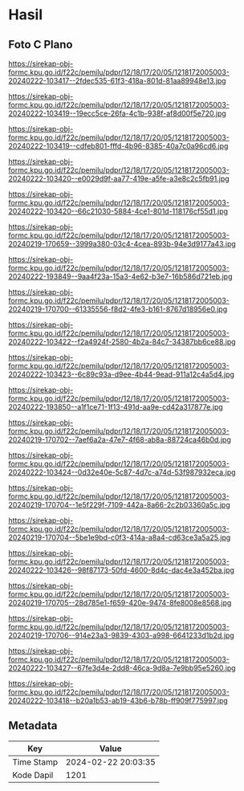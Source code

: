# Hasil

## Foto C Plano

https://sirekap-obj-formc.kpu.go.id/f22c/pemilu/pdpr/12/18/17/20/05/1218172005003-20240222-103417--2fdec535-61f3-418a-801d-81aa89948e13.jpg

https://sirekap-obj-formc.kpu.go.id/f22c/pemilu/pdpr/12/18/17/20/05/1218172005003-20240222-103419--19ecc5ce-26fa-4c1b-938f-af8d00f5e720.jpg

https://sirekap-obj-formc.kpu.go.id/f22c/pemilu/pdpr/12/18/17/20/05/1218172005003-20240222-103419--cdfeb801-fffd-4b96-8385-40a7c0a96cd6.jpg

https://sirekap-obj-formc.kpu.go.id/f22c/pemilu/pdpr/12/18/17/20/05/1218172005003-20240222-103420--e0029d9f-aa77-419e-a5fe-a3e8c2c5fb91.jpg

https://sirekap-obj-formc.kpu.go.id/f22c/pemilu/pdpr/12/18/17/20/05/1218172005003-20240222-103420--66c21030-5884-4ce1-801d-118176cf55d1.jpg

https://sirekap-obj-formc.kpu.go.id/f22c/pemilu/pdpr/12/18/17/20/05/1218172005003-20240219-170659--3999a380-03c4-4cea-893b-94e3d9177a43.jpg

https://sirekap-obj-formc.kpu.go.id/f22c/pemilu/pdpr/12/18/17/20/05/1218172005003-20240222-193849--9aa4f23a-15a3-4e62-b3e7-16b586d721eb.jpg

https://sirekap-obj-formc.kpu.go.id/f22c/pemilu/pdpr/12/18/17/20/05/1218172005003-20240219-170700--61335556-f8d2-4fe3-b161-8767d18956e0.jpg

https://sirekap-obj-formc.kpu.go.id/f22c/pemilu/pdpr/12/18/17/20/05/1218172005003-20240222-103422--f2a4924f-2580-4b2a-84c7-34387bb6ce88.jpg

https://sirekap-obj-formc.kpu.go.id/f22c/pemilu/pdpr/12/18/17/20/05/1218172005003-20240222-103423--6c89c93a-d9ee-4b44-9ead-911a12c4a5d4.jpg

https://sirekap-obj-formc.kpu.go.id/f22c/pemilu/pdpr/12/18/17/20/05/1218172005003-20240222-193850--a1f1ce71-1f13-491d-aa9e-cd42a317877e.jpg

https://sirekap-obj-formc.kpu.go.id/f22c/pemilu/pdpr/12/18/17/20/05/1218172005003-20240219-170702--7aef6a2a-47e7-4f68-ab8a-88724ca46b0d.jpg

https://sirekap-obj-formc.kpu.go.id/f22c/pemilu/pdpr/12/18/17/20/05/1218172005003-20240222-103424--0d32e40e-5c87-4d7c-a74d-53f987932eca.jpg

https://sirekap-obj-formc.kpu.go.id/f22c/pemilu/pdpr/12/18/17/20/05/1218172005003-20240219-170704--1e5f229f-7109-442a-8a66-2c2b03360a5c.jpg

https://sirekap-obj-formc.kpu.go.id/f22c/pemilu/pdpr/12/18/17/20/05/1218172005003-20240219-170704--5be1e9bd-c0f3-414a-a8a4-cd63ce3a5a25.jpg

https://sirekap-obj-formc.kpu.go.id/f22c/pemilu/pdpr/12/18/17/20/05/1218172005003-20240222-103426--98f87173-50fd-4600-8d4c-dac4e3a452ba.jpg

https://sirekap-obj-formc.kpu.go.id/f22c/pemilu/pdpr/12/18/17/20/05/1218172005003-20240219-170705--28d785e1-f659-420e-9474-8fe8008e8568.jpg

https://sirekap-obj-formc.kpu.go.id/f22c/pemilu/pdpr/12/18/17/20/05/1218172005003-20240219-170706--914e23a3-9839-4303-a998-6641233d1b2d.jpg

https://sirekap-obj-formc.kpu.go.id/f22c/pemilu/pdpr/12/18/17/20/05/1218172005003-20240222-103427--67fe3d4e-2dd8-46ca-9d8a-7e9bb95e5260.jpg

https://sirekap-obj-formc.kpu.go.id/f22c/pemilu/pdpr/12/18/17/20/05/1218172005003-20240222-103418--b20a1b53-ab19-43b6-b78b-ff909f775997.jpg


## Metadata

| Key        | Value               |
| ---------- | ------------------- |
| Time Stamp | 2024-02-22 20:03:35 |
| Kode Dapil | 1201                |




